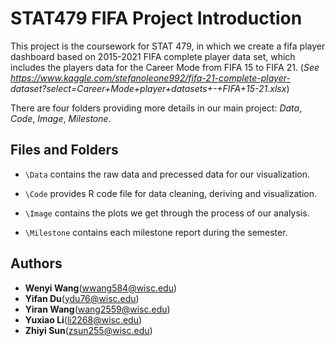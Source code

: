 # STAT479 FIFA Project Introduction
This project is the coursework for STAT 479, in which we create a fifa player dashboard based on 2015-2021 FIFA complete player data set, which includes the players data for the Career Mode from FIFA 15 to FIFA 21. (_See https://www.kaggle.com/stefanoleone992/fifa-21-complete-player- dataset?select=Career+Mode+player+datasets+-+FIFA+15-21.xlsx_)

There are four folders providing more details in our main project: *Data*, *Code*, *Image*, *Milestone*.

## Files and Folders
- `\Data` contains the raw data and precessed data for our visualization.

- `\Code` provides R code file for data cleaning, deriving and visualization.

- `\Image` contains the plots we get through the process of our analysis.

- `\Milestone` contains each milestone report during the semester.

## Authors
* **Wenyi Wang**(wwang584@wisc.edu)
* **Yifan Du**(ydu76@wisc.edu)
* **Yiran Wang**(wang2559@wisc.edu)
* **Yuxiao Li**(li2268@wisc.edu)
* **Zhiyi Sun**(zsun255@wisc.edu)


